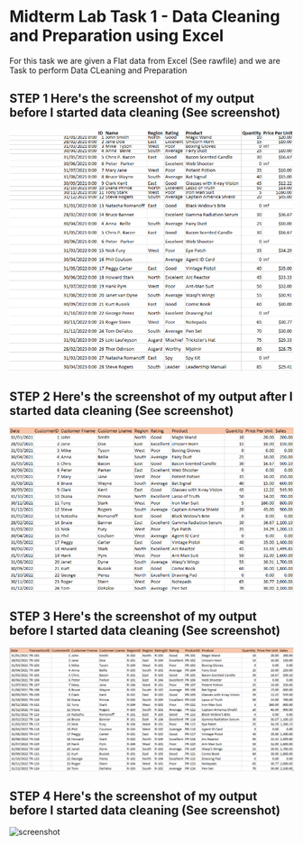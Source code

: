 # Midterm Lab Task 1 - Data Cleaning and Preparation using Excel

For this task we are given a Flat data from Excel (See rawfile) and we are Task to perform Data CLeaning and Preparation

## STEP 1 Here's the screenshot of my output before I started data cleaning (See screenshot)
![screenshot](image/Raw.png)
## STEP 2 Here's the screenshot of my output after I started data cleaning (See screenshot)
![screenshot](image/CLEAN.png)
## STEP 3 Here's the screenshot of my output before I started data cleaning (See screenshot)
![screenshot](image/Normalization.png)
## STEP 4 Here's the screenshot of my output before I started data cleaning (See screenshot)
![screenshot](image/)
